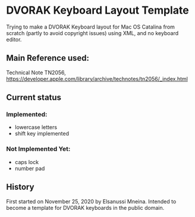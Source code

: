 # DVORAK Keyboard Layout Template
 Trying to make a DVORAK Keyboard layout for Mac OS Catalina from scratch (partly to avoid copyright issues) using XML, and no keyboard editor.

## Main Reference used:
Technical Note TN2056,
https://developer.apple.com/library/archive/technotes/tn2056/_index.html

## Current status
### Implemented:
- lowercase letters
- shift key implemented

### Not Implemented Yet:
- caps lock
- number pad


## History
First started on November 25, 2020 by Elsanussi Mneina. Intended to become a template for DVORAK keyboards in the public domain.